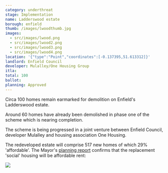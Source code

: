 ```yaml
---
category: underthreat
stage: Implementation 
name: Ladderswood estate 
borough: enfield
thumb: /images/lwoodthumb.jpg
images:
  - src/images/lwood.png
  - src/images/lwood2.png
  - src/images/lwood3.png
  - src/images/lwood4.png
location: '{"type":"Point","coordinates":[-0.137395,51.613312]}'
landlord: Enfield Council
developer: Mulalley/One Housing Group
itla:
total: 100
ballot:
planning: Approved
---
```

Circa 100 homes remain earmarked for demolition on Enfield's Ladderswood estate. 

Around 60 homes have already been demolished in phase one of the scheme which is nearing completion.

The scheme is being progressed in a joint venture between Enfield Council, developer Mulalley and housing association One Housing.

The redeveloped estate will comprise 517 new homes of which 29% 'affordable'. The Mayor's [planning report](https://www.london.gov.uk/sites/default/files/public%3A//public%3A//PAWS/media_id_205193///ladderswood_estate_report.pdf) confirms that the replacement 'social' housing will be affordable rent:

<img src="/images/ladderswoodlr.png" class="img-fluid rounded img-thumbnail">

